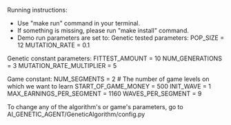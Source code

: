 Running instructions:
- Use "make run" command in your terminal.
- If something is missing, please run "make install" command.
- Demo run parameters are set to:
Genetic tested parameters:
POP_SIZE = 12
MUTATION_RATE = 0.1

Genetic constant parameters:
FITTEST_AMOUNT = 10
NUM_GENERATIONS = 3
MUTATION_RATE_MULTIPLIER = 5

Game constant:
NUM_SEGMENTS = 2  		# The number of game levels on which we want to learn
START_OF_GAME_MONEY = 500
INIT_WAVE = 1
MAX_EARNINGS_PER_SEGMENT = 1160
WAVES_PER_SEGMENT = 9
	
To change any of the algorithm's or game's parameters, go to AI_GENETIC_AGENT/GeneticAlgorithm/config.py